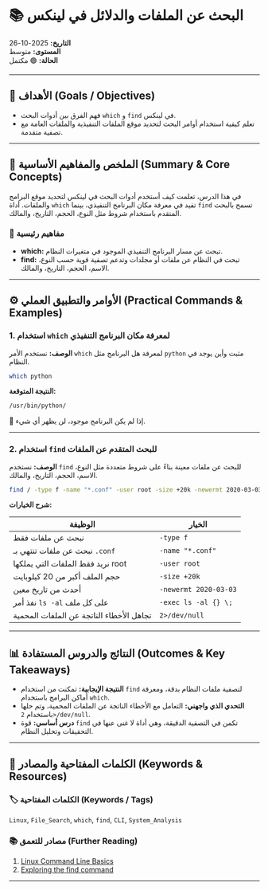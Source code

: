 # 📚 البحث عن الملفات والدلائل في لينكس

**التاريخ:** 2025-10-26  
**المستوى:** متوسط  
**الحالة:** 🟢 مكتمل

---

## 🎯 الأهداف (Goals / Objectives)

* فهم الفرق بين أدوات البحث `which` و `find` في لينكس.  
* تعلم كيفية استخدام أوامر البحث لتحديد موقع الملفات التنفيذية والملفات العامة مع تصفية متقدمة.

---

## 📝 الملخص والمفاهيم الأساسية (Summary & Core Concepts)

في هذا الدرس، تعلمت كيف أستخدم أدوات البحث في لينكس لتحديد موقع البرامج والملفات. أداة `which` تفيد في معرفة مكان البرنامج التنفيذي، بينما `find` تسمح بالبحث المتقدم باستخدام شروط مثل النوع، الحجم، التاريخ، والمالك.

### 📑 مفاهيم رئيسية
* **which:** تبحث عن مسار البرنامج التنفيذي الموجود في متغيرات النظام.  
* **find:** تبحث في النظام عن ملفات أو مجلدات وتدعم تصفية قوية حسب النوع، الاسم، الحجم، التاريخ، والمالك.

---

## ⚙️ الأوامر والتطبيق العملي (Practical Commands & Examples)

### 1. استخدام `which` لمعرفة مكان البرنامج التنفيذي

**الوصف:** نستخدم الأمر `which` لمعرفة هل البرنامج مثل `python` مثبت وأين يوجد في النظام.

```bash
which python
```

**النتيجة المتوقعة:**
```bash
/usr/bin/python/
```

💢 إذا لم يكن البرنامج موجود، لن يظهر أي شيء.

---

### 2. استخدام `find` للبحث المتقدم عن الملفات

**الوصف:** نستخدم `find` للبحث عن ملفات معينة بناءً على شروط متعددة مثل النوع، الاسم، الحجم، التاريخ، والمالك.

```bash
find / -type f -name "*.conf" -user root -size +20k -newermt 2020-03-03 -exec ls -al {} \; 2>/dev/null
```

**شرح الخيارات:**

| الوظيفة                                 | الخيار               |
| --------------------------------------- | -------------------- |
| نبحث عن ملفات فقط                       | `-type f`            |
| نبحث عن ملفات تنتهي بـ `.conf`         | `-name "*.conf"`     |
| نريد فقط الملفات التي يملكها root      | `-user root`         |
| حجم الملف أكبر من 20 كيلوبايت          | `-size +20k`         |
| أحدث من تاريخ معين                      | `-newermt 2020-03-03`|
| نفذ أمر `ls -al` على كل ملف             | `-exec ls -al {} \;` |
| تجاهل الأخطاء الناتجة عن الملفات المحمية | `2>/dev/null`        |

---

## 📊 النتائج والدروس المستفادة (Outcomes & Key Takeaways)

* **النتيجة الإيجابية:** تمكنت من استخدام `find` لتصفية ملفات النظام بدقة، ومعرفة أماكن البرامج باستخدام `which`.  
* **التحدي الذي واجهني:** التعامل مع الأخطاء الناتجة عن الملفات المحمية، وتم حلها باستخدام `2>/dev/null`.  
* **درس أساسي:** قوة `find` تكمن في التصفية الدقيقة، وهي أداة لا غنى عنها في التحقيقات وتحليل النظام.

---

## 🔗 الكلمات المفتاحية والمصادر (Keywords & Resources)

### 🏷️ الكلمات المفتاحية (Keywords / Tags)  
`Linux`, `File_Search`, `which`, `find`, `CLI`, `System_Analysis`

### 📚 مصادر للتعمق (Further Reading)  
1. [Linux Command Line Basics](https://linuxcommand.org/)  
2. [Exploring the find command](https://www.gnu.org/software/findutils/manual/html_node/find.html)

---
